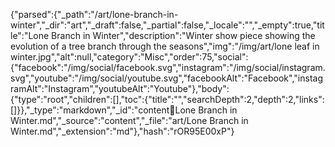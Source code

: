 {"parsed":{"_path":"/art/lone-branch-in-winter","_dir":"art","_draft":false,"_partial":false,"_locale":"","_empty":true,"title":"Lone Branch in Winter","description":"Winter show piece showing the evolution of a tree branch through the seasons","img":"/img/art/lone leaf in winter.jpg","alt":null,"category":"Misc","order":75,"social":{"facebook":"/img/social/facebook.svg","instagram":"/img/social/instagram.svg","youtube":"/img/social/youtube.svg","facebookAlt":"Facebook","instagramAlt":"Instagram","youtubeAlt":"Youtube"},"body":{"type":"root","children":[],"toc":{"title":"","searchDepth":2,"depth":2,"links":[]}},"_type":"markdown","_id":"content:art:Lone Branch in Winter.md","_source":"content","_file":"art/Lone Branch in Winter.md","_extension":"md"},"hash":"rOR95E00xP"}